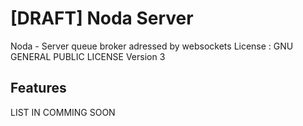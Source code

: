 # [DRAFT] Noda Server

Noda - Server queue broker adressed by websockets
License : GNU GENERAL PUBLIC LICENSE Version 3

## Features

LIST IN COMMING SOON
